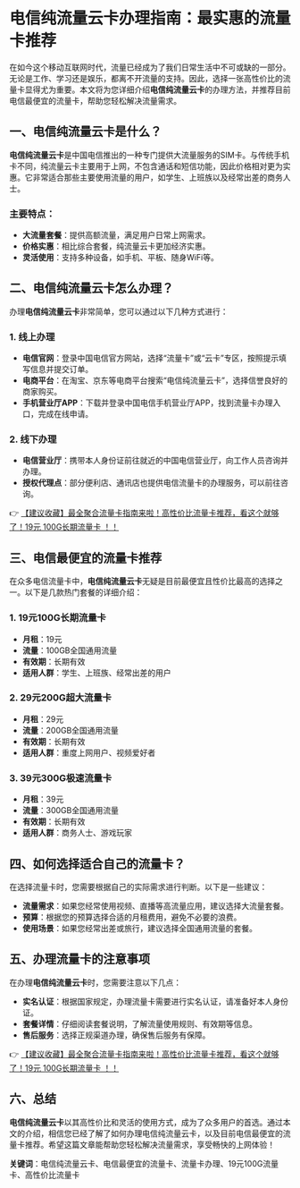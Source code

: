 # 电信纯流量云卡办理指南：最实惠的流量卡推荐

在如今这个移动互联网时代，流量已经成为了我们日常生活中不可或缺的一部分。无论是工作、学习还是娱乐，都离不开流量的支持。因此，选择一张高性价比的流量卡显得尤为重要。本文将为您详细介绍**电信纯流量云卡**的办理方法，并推荐目前电信最便宜的流量卡，帮助您轻松解决流量需求。

## 一、电信纯流量云卡是什么？

**电信纯流量云卡**是中国电信推出的一种专门提供大流量服务的SIM卡。与传统手机卡不同，纯流量云卡主要用于上网，不包含通话和短信功能，因此价格相对更为实惠。它非常适合那些主要使用流量的用户，如学生、上班族以及经常出差的商务人士。

### 主要特点：
- **大流量套餐**：提供高额流量，满足用户日常上网需求。
- **价格实惠**：相比综合套餐，纯流量云卡更加经济实惠。
- **灵活使用**：支持多种设备，如手机、平板、随身WiFi等。

## 二、电信纯流量云卡怎么办理？

办理**电信纯流量云卡**非常简单，您可以通过以下几种方式进行：

### 1. 线上办理
- **电信官网**：登录中国电信官方网站，选择“流量卡”或“云卡”专区，按照提示填写信息并提交订单。
- **电商平台**：在淘宝、京东等电商平台搜索“电信纯流量云卡”，选择信誉良好的商家购买。
- **手机营业厅APP**：下载并登录中国电信手机营业厅APP，找到流量卡办理入口，完成在线申请。

### 2. 线下办理
- **电信营业厅**：携带本人身份证前往就近的中国电信营业厅，向工作人员咨询并办理。
- **授权代理点**：部分便利店、通讯店也提供电信流量卡的办理服务，可以前往咨询。

👉 [【建议收藏】最全聚合流量卡指南来啦！高性价比流量卡推荐，看这个就够了！19元 100G长期流量卡 ！！](https://bit.ly/Liuliangka)

## 三、电信最便宜的流量卡推荐

在众多电信流量卡中，**电信纯流量云卡**无疑是目前最便宜且性价比最高的选择之一。以下是几款热门套餐的详细介绍：

### 1. 19元100G长期流量卡
- **月租**：19元
- **流量**：100GB全国通用流量
- **有效期**：长期有效
- **适用人群**：学生、上班族、经常出差的用户

### 2. 29元200G超大流量卡
- **月租**：29元
- **流量**：200GB全国通用流量
- **有效期**：长期有效
- **适用人群**：重度上网用户、视频爱好者

### 3. 39元300G极速流量卡
- **月租**：39元
- **流量**：300GB全国通用流量
- **有效期**：长期有效
- **适用人群**：商务人士、游戏玩家

## 四、如何选择适合自己的流量卡？

在选择流量卡时，您需要根据自己的实际需求进行判断。以下是一些建议：
- **流量需求**：如果您经常使用视频、直播等高流量应用，建议选择大流量套餐。
- **预算**：根据您的预算选择合适的月租费用，避免不必要的浪费。
- **使用场景**：如果您经常出差或旅行，建议选择全国通用流量的套餐。

## 五、办理流量卡的注意事项

在办理**电信纯流量云卡**时，您需要注意以下几点：
- **实名认证**：根据国家规定，办理流量卡需要进行实名认证，请准备好本人身份证。
- **套餐详情**：仔细阅读套餐说明，了解流量使用规则、有效期等信息。
- **售后服务**：选择正规渠道办理，确保售后服务有保障。

👉 [【建议收藏】最全聚合流量卡指南来啦！高性价比流量卡推荐，看这个就够了！19元 100G长期流量卡 ！！](https://bit.ly/Liuliangka)

## 六、总结

**电信纯流量云卡**以其高性价比和灵活的使用方式，成为了众多用户的首选。通过本文的介绍，相信您已经了解了如何办理电信纯流量云卡，以及目前电信最便宜的流量卡推荐。希望这篇文章能帮助您轻松解决流量需求，享受畅快的上网体验！

**关键词**：电信纯流量云卡、电信最便宜的流量卡、流量卡办理、19元100G流量卡、高性价比流量卡